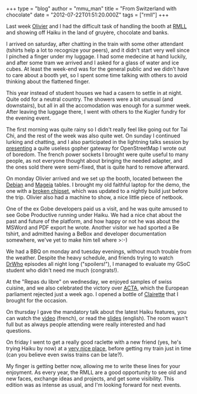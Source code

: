 +++
type = "blog"
author = "mmu_man"
title = "From Switzerland with chocolate"
date = "2012-07-22T01:51:20.000Z"
tags = ["rmll"]
+++

Last week <a href="/user/oco">Olivier</a> and I had the difficult task of handling the booth at <a href="http://2012.rmll.info/">RMLL</a> and showing off Haiku in the land of gruyère, chocolate and banks.
<!--more-->
I arrived on saturday, after chatting in the train with some other attendant (tshirts help a lot to recognize your peers), and it didn't start very well since I pinched a finger under my luggage. I had some medecine at hand luckily, and after some tram we arrived and I asked for a glass of water and ice cubes. At least the week-end was for the general public and we didn't have to care about a booth yet, so I spent some time talking with others to avoid thinking about the flattened finger.

This year instead of student houses we had a casern to settle in at night. Quite odd for a neutral country. The showers were a bit unusual (and downstairs), but all in all the accomodation was enough for a summer week. After leaving the luggage there, I went with others to the Kugler fundry for the evening event.

The first morning was quite rainy so I didn't really feel like going out for Tai Chi, and the rest of the week was also quite wet. On sunday I continued lurking and chatting, and I also participated in the lightning talks session by <a href="http://revolf.free.fr/RMLL/2012/FR_RMLL2012_LT_GopherOSM.pdf">presenting</a> a quite useless gopher gateway for OpenStreetMap I wrote out of boredom. The french power sockets I brought were quite useful to many people, as not everyone thought about bringing the needed adapter, and the ones sold there were semi-fixed, that is quite hard to remove afterward.

On monday Olivier arrived and we set up the booth, located between the <a href="http://www.debian.org/">Debian</a> and <a href="http://www.mageia.org/en/">Mageia</a> tables. I brought my old faithful laptop for the demo, the one with a <a href="https://cgit.haiku-os.org/haiku/commit/?id=hrev27333">broken chipset</a>, which was updated to a nightly build just before the trip. Olivier also had a machine to show, a nice little piece of netbook.

One of the ex Gobe developers paid us a visit, and he was quite amused to see Gobe Productive running under Haiku. We had a nice chat about the past and future of the platform, and how happy or not he was about the MSWord and PDF export he wrote. Another visitor we had sported a Be tshirt, and admitted having a BeBox and developer documentation somewhere, we've yet to make him tell where >:-)

We had a BBQ on monday and tuesday evenings, without much trouble from the weather. Despite the heavy schedule, and friends trying to watch <a href="http://www.bbc.co.uk/drwho">DrWho</a> episodes all night long ("spoilers!"), I managed to evaluate my GSoC student who didn't need me much (congrats!).

At the "Repas du libre" on wednesday, we enjoyed samples of swiss cuisine, and we also celebrated the victory over <a href="http://www.laquadrature.net/en/ACTA">ACTA</a>, which the European parliament rejected just a week ago. I opened a bottle of <a href="https://en.wikipedia.org/wiki/Clairette_de_Die_AOC">Clairette</a> that I brought for the occasion.

On thursday I gave the mandatory talk about the latest Haiku features, you can watch the <a href="http://video.rmll.info/videos/ce-qui-se-mijote-pour-haiku-r1apha4/">video</a> (french), or read the <a href="http://revolf.free.fr/RMLL/2012/FR_RMLL2012_HaikuR1a4.pdf">slides</a> (english). The room wasn't full but as always people attending were really interested and had questions.

On friday I went to get a really good raclette with a new friend (yes, he's trying Haiku by now) at a <a href="http://www.lescroisettes.ch/">very nice place</a>, before getting my train just in time (can you believe even swiss trains can be late?).

My finger is getting better now, allowing me to write these lines for your enjoyment. As every year, the RMLL are a good opportunity to see old and new faces, exchange ideas and projects, and get some visibility. This edition was as intense as usual, and I'm looking forward for next events.